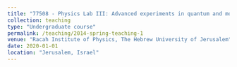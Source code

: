 ```yaml
---
title: "77508 - Physics Lab III: Advanced experiments in quantum and modern physics"
collection: teaching
type: "Undergraduate course"
permalink: /teaching/2014-spring-teaching-1
venue: "Racah Institute of Physics, The Hebrew University of Jerusalem"
date: 2020-01-01
location: "Jerusalem, Israel"
---
```

